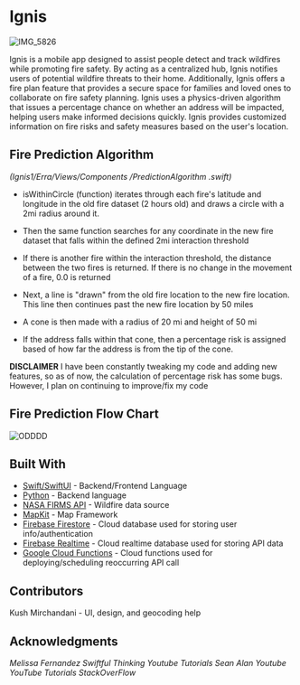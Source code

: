 # Ignis


![IMG_5826](https://github.com/heidischultz/Ignis/assets/99668295/80cbf587-e193-4df6-a7f1-69e1bb444c2d)



Ignis is a mobile app designed to assist people detect and track wildfires while promoting fire safety. By acting as a centralized hub, Ignis notifies users of potential wildfire threats to their home. Additionally, Ignis offers a fire plan feature that provides a secure space for families and loved ones to collaborate on fire safety planning. Ignis uses a physics-driven algorithm that issues a percentage chance on whether an address will be impacted, helping users make informed decisions quickly. Ignis provides customized information on fire risks and safety measures based on the user's location.


## Fire Prediction Algorithm 
*(Ignis1/Erra/Views/Components /PredictionAlgorithm .swift)*


 
- isWithinCircle (function) iterates through each fire's latitude and longitude in the old fire dataset (2 hours old) and draws a circle with a 2mi radius around it.
 - Then the same function searches for any coordinate in the new fire dataset that falls within the defined 2mi interaction threshold
 - If there is another fire within the interaction threshold, the distance between the two fires is returned. If there is no change in the movement of a fire, 0.0 is returned
 
 - Next, a line is "drawn" from the old fire location to the new fire location. This line then continues past the new fire location by 50 miles
 - A cone is then made with a radius of 20 mi and height of 50 mi
 - If the address falls within that cone, then a percentage risk is assigned based of how far the address is from the tip of the cone.

 **DISCLAIMER**
 I have been constantly tweaking my code and adding new features, so as of now, the calculation of percentage risk has some bugs. However, I plan on continuing to improve/fix my code
 
## Fire Prediction Flow Chart

![ODDDD](https://github.com/heidischultz/Ignis/assets/99668295/1be11f4a-5679-4d29-8ed9-0a663b49335c)


 


## Built With

* [Swift/SwiftUI](https://www.swift.org/) - Backend/Frontend Language
* [Python](https://www.python.org/) - Backend language
* [NASA FIRMS API](https://firms.modaps.eosdis.nasa.gov/api/) - Wildfire data source 
* [MapKit](https://developer.apple.com/documentation/mapkit/) - Map Framework
* [Firebase Firestore](https://firebase.google.com/docs/firestore) - Cloud database used for storing user info/authentication
* [Firebase Realtime](https://firebase.google.com/docs/database) - Cloud realtime database used for storing API data
* [Google Cloud Functions](https://cloud.google.com/functions#) - Cloud functions used for deploying/scheduling reoccurring API call  


## Contributors 

Kush Mirchandani - UI, design, and geocoding help

## Acknowledgments

*Melissa Fernandez*
*Swiftful Thinking Youtube Tutorials*
*Sean Alan Youtube YouTube Tutorials*
*StackOverFlow*








